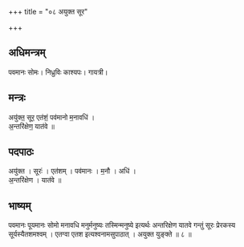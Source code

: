 +++
title = "०८ अयुक्त सूर"

+++
## अधिमन्त्रम्
पवमानः सोमः। निध्रुविः काश्यपः। गायत्री।

## मन्त्रः
अयु॑क्त॒ सूर॒ एत॑शं॒ पव॑मानो म॒नावधि॑ ।  
अ॒न्तरि॑क्षेण॒ यात॑वे ॥

## पदपाठः
अयु॑क्त । सूरः॑ । एत॑शम् । पव॑मानः । म॒नौ । अधि॑ ।  
अ॒न्तरि॑क्षेण । यात॑वे ॥

## भाष्यम्
पवमानः पूयमानः सोमो मनावधि मनुर्मनुष्यः तस्मिन्मनुष्ये इत्यर्थः अन्तरिक्षेण यातवे गन्तुं सूरः प्रेरकस्य सूर्यस्यैतशमश्वम् । एतग्वा एतश इत्यश्वनामसुपाठात् । अयुक्त युङ्क्ते ॥ ८ ॥